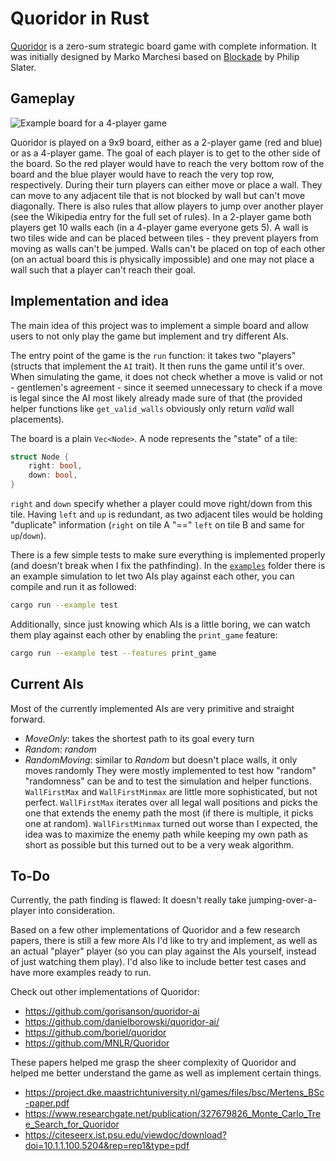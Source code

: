 # Quoridor in Rust
[Quoridor](https://en.wikipedia.org/wiki/Quoridor) is a zero-sum strategic board game with complete information. It was initially designed by Marko Marchesi based on [Blockade](https://en.wikipedia.org/wiki/Blockade_(board_game)) by Philip Slater.

## Gameplay
![Example board for a 4-player game](https://upload.wikimedia.org/wikipedia/commons/e/ef/Quidor_Wall.jpg?20070319181257)

Quoridor is played on a 9x9 board, either as a 2-player game (red and blue) or as a 4-player game. The goal of each player is to get to the other side of the board. So the red player would have to reach the very bottom row of the board and the blue player would have to reach the very top row, respectively. During their turn players can either move or place a wall. They can move to any adjacent tile that is not blocked by wall but can't move diagonally. There is also rules that allow players to jump over another player (see the Wikipedia entry for the full set of rules). In a 2-player game both players get 10 walls each (in a 4-player game everyone gets 5). A wall is two tiles wide and can be placed between tiles - they prevent players from moving as walls can't be jumped. Walls can't be placed on top of each other (on an actual board this is physically impossible) and one may not place a wall such that a player can't reach their goal.

## Implementation and idea
The main idea of this project was to implement a simple board and allow users to not only play the game but implement and try different AIs.

The entry point of the game is the `run` function: it takes two "players" (structs that implement the `AI` trait). It then runs the game until it's over. When simulating the game, it does not check whether a move is valid or not - gentlemen's agreement - since it seemed unnecessary to check if a move is legal since the AI most likely already made sure of that (the provided helper functions like `get_valid_walls` obviously only return _valid_ wall placements).

The board is a plain `Vec<Node>`. A node represents the "state" of a tile:
```rs
struct Node {
    right: bool,
    down: bool,
}
```
`right` and `down` specify whether a player could move right/down from this tile. Having `left` and `up` is redundant, as two adjacent tiles would be holding "duplicate" information (`right` on tile A "==" `left` on tile B and same for `up`/`down`).

There is a few simple tests to make sure everything is implemented properly (and doesn't break when I fix the pathfinding). In the [`examples`](examples/) folder there is an example simulation to let two AIs play against each other, you can compile and run it as followed:

```sh
cargo run --example test
```

Additionally, since just knowing which AIs is a little boring, we can watch them play against each other by enabling the `print_game` feature:

```sh
cargo run --example test --features print_game
```

## Current AIs
Most of the currently implemented AIs are very primitive and straight forward.
- _MoveOnly_: takes the shortest path to its goal every turn
- _Random_: _random_
- _RandomMoving_: similar to _Random_ but doesn't place walls, it only moves randomly
They were mostly implemented to test how "random" "randomness" can be and to test the simulation and helper functions.
`WallFirstMax` and `WallFirstMinmax` are little more sophisticated, but not perfect. `WallFirstMax` iterates over all legal wall positions and picks the one that extends the enemy path the most (if there is multiple, it picks one at random). `WallFirstMinmax` turned out worse than I expected, the idea was to maximize the enemy path while keeping my own path as short as possible but this turned out to be a very weak algorithm.

## To-Do
Currently, the path finding is flawed: It doesn't really take jumping-over-a-player into consideration.

Based on a few other implementations of Quoridor and a few research papers, there is still a few more AIs I'd like to try and implement, as well as an actual "player" player (so you can play against the AIs yourself, instead of just watching them play). I'd also like to include better test cases and have more examples ready to run.

Check out other implementations of Quoridor:
- https://github.com/gorisanson/quoridor-ai
- https://github.com/danielborowski/quoridor-ai/
- https://github.com/boriel/quoridor
- https://github.com/MNLR/Quoridor

These papers helped me grasp the sheer complexity of Quoridor and helped me better understand the game as well as implement certain things.
- https://project.dke.maastrichtuniversity.nl/games/files/bsc/Mertens_BSc-paper.pdf
- https://www.researchgate.net/publication/327679826_Monte_Carlo_Tree_Search_for_Quoridor
- https://citeseerx.ist.psu.edu/viewdoc/download?doi=10.1.1.100.5204&rep=rep1&type=pdf
